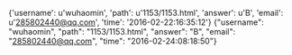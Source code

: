 {'username': u'wuhaomin', 'path': u'1153/1153.html', 'answer': u'B', 'email': u'285802440@qq.com', 'time': '2016-02-22:16:35:12'}
{"username": "wuhaomin", "path": "1153/1153.html", "answer": "B", "email": "285802440@qq.com", "time": "2016-02-24:08:18:50"}